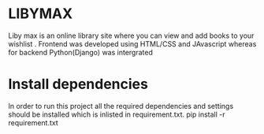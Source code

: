 

# LIBYMAX

Liby max is an online library site where you can view and add books to your wishlist . Frontend was developed using HTML/CSS and JAvascript whereas for backend Python(Django) was intergrated

# Install dependencies 
In order to run this project all the required dependencies and settings should be installed which is inlisted in requirement.txt.
pip install -r requirement.txt
